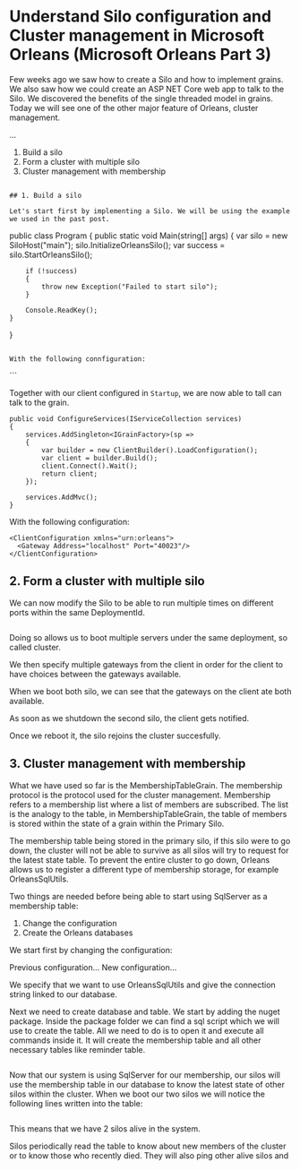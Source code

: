 # Understand Silo configuration and Cluster management in Microsoft Orleans (Microsoft Orleans Part 3)

Few weeks ago we saw how to create a Silo and how to implement grains. We also saw how we could create an ASP NET Core web app to talk to the Silo. We discovered the benefits of the single threaded model in grains.
Today we will see one of the other major feature of Orleans, cluster management.

...
1. Build a silo
2. Form a cluster with multiple silo
3. Cluster management with membership
```

## 1. Build a silo

Let's start first by implementing a Silo. We will be using the example we used in the past post.

```
public class Program
{
    public static void Main(string[] args)
    {
        var silo = new SiloHost("main");
        silo.InitializeOrleansSilo();
        var success = silo.StartOrleansSilo();

        if (!success)
        {
            throw new Exception("Failed to start silo");
        }

        Console.ReadKey();
    }
}
```

With the following connfiguration:

```
<?xml version="1.0" encoding="utf-8"?>
<OrleansConfiguration xmlns="urn:orleans">
  <Globals>
    <SeedNode Address="localhost" Port="30023" />
  </Globals>
  <Defaults>
    <Networking Address="localhost" Port="30023" />
    <ProxyingGateway Address="localhost" Port="40023" />
  </Defaults>
</OrleansConfiguration>
```

Together with our client configured in `Startup`, we are now able to tall can talk to the grain.

```
public void ConfigureServices(IServiceCollection services)
{
    services.AddSingleton<IGrainFactory>(sp =>
    {
        var builder = new ClientBuilder().LoadConfiguration();
        var client = builder.Build();
        client.Connect().Wait();
        return client;
    });

    services.AddMvc();
}
```

With the following configuration:

```
<ClientConfiguration xmlns="urn:orleans">
  <Gateway Address="localhost" Port="40023"/>
</ClientConfiguration>
```

## 2. Form a cluster with multiple silo

We can now modify the Silo to be able to run multiple times on different ports within the same DeploymentId.

```
```

Doing so allows us to boot multiple servers under the same deployment, so called cluster.

We then specify multiple gateways from the client in order for the client to have choices between the gateways available.

When we boot both silo, we can see that the gateways on the client ate both available.

As soon as we shutdown the second silo, the client gets notified.


Once we reboot it, the silo rejoins the cluster succesfully.

## 3. Cluster management with membership

What we have used so far is the MembershipTableGrain.
The membership protocol is the protocol used for the cluster management. Membership refers to a membership list where a list of members are subscribed. The list is the analogy to the table, in MembershipTableGrain, the table of members is stored within the state of a grain within the Primary Silo.

The membership table being stored in the primary silo, if this silo were to go down, the cluster will not be able to survive as all silos will try to request for the latest state table. 
To prevent the entire cluster to go down, Orleans allows us to register a different type of membership storage, for example OrleansSqlUtils.

Two things are needed before being able to start using SqlServer as a membership table:

 1. Change the configuration
 2. Create the Orleans databases

We start first by changing the configuration:

Previous configuration...
New configuration...

We specify that we want to use OrleansSqlUtils and give the connection string linked to our database.

Next we need to create database and table. We start by adding the nuget package.
Inside the package folder we can find a sql script which we will use to create the table. All we need to do is to open it and execute all commands inside it. It will create the membership table and all other necessary tables like reminder table.

```
```

Now that our system is using SqlServer for our membership, our silos will use the membership table in our database to know the latest state of other silos within the cluster.
When we boot our two silos we will notice the following lines written into the table:

```
```

This means that we have 2 silos alive in the system.

Silos periodically read the table to know about new members of the cluster or to know those who recently died.
They will also ping other alive silos and